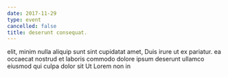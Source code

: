 ```yaml
---
date: 2017-11-29
type: event
cancelled: false
title: deserunt consequat.
---
```

elit, minim nulla aliquip sunt sint cupidatat amet, Duis irure ut ex pariatur. ea occaecat nostrud et laboris commodo dolore ipsum deserunt ullamco eiusmod qui culpa dolor sit Ut Lorem non in